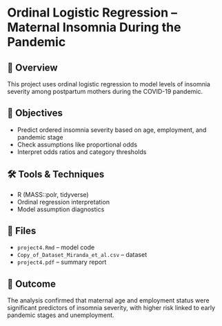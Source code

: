 # Ordinal Logistic Regression – Maternal Insomnia During the Pandemic

## 📘 Overview
This project uses ordinal logistic regression to model levels of insomnia severity among postpartum mothers during the COVID-19 pandemic.

## 🎯 Objectives
- Predict ordered insomnia severity based on age, employment, and pandemic stage
- Check assumptions like proportional odds
- Interpret odds ratios and category thresholds

## 🛠 Tools & Techniques
- R (MASS::polr, tidyverse)
- Ordinal regression interpretation
- Model assumption diagnostics

## 📁 Files
- `project4.Rmd` – model code
- `Copy_of_Dataset_Miranda_et_al.csv` – dataset 
- `project4.pdf` – summary report

## 📌 Outcome
The analysis confirmed that maternal age and employment status were significant predictors of insomnia severity, with higher risk linked to early pandemic stages and unemployment.

